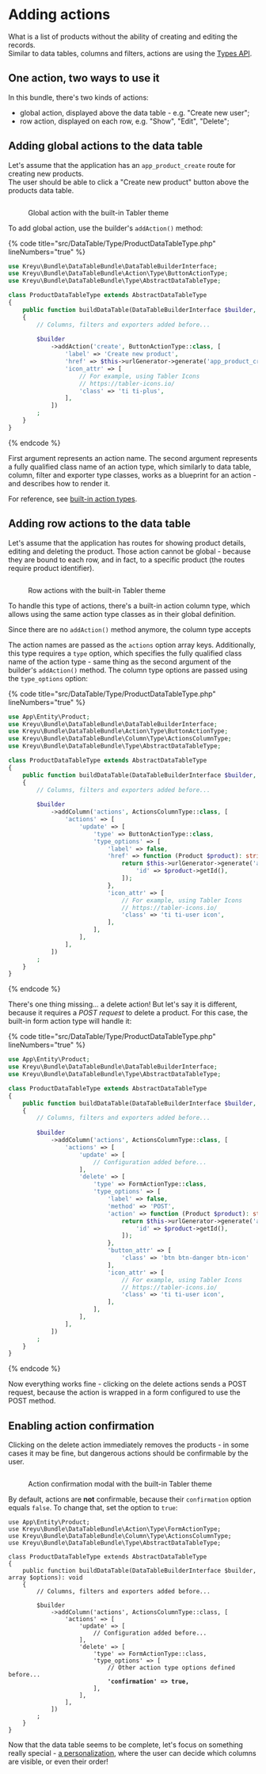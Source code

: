 # Adding actions

What is a list of products without the ability of creating and editing the records.\
Similar to data tables, columns and filters, actions are using the [Types API](../philosophy/understanding-the-types-api.md).

## One action, two ways to use it

In this bundle, there's two kinds of actions:

* global action, displayed above the data table - e.g. "Create new user";
* row action, displayed on each row, e.g. "Show", "Edit", "Delete";

## Adding global actions to the data table

Let's assume that the application has an `app_product_create` route for creating new products.\
The user should be able to click a "Create new product" button above the products data table.

<figure><img src="../.gitbook/assets/image (4).png" alt=""><figcaption><p>Global action with the built-in Tabler theme</p></figcaption></figure>

To add global action, use the builder's `addAction()` method:

{% code title="src/DataTable/Type/ProductDataTableType.php" lineNumbers="true" %}
```php
use Kreyu\Bundle\DataTableBundle\DataTableBuilderInterface;
use Kreyu\Bundle\DataTableBundle\Action\Type\ButtonActionType;
use Kreyu\Bundle\DataTableBundle\Type\AbstractDataTableType;

class ProductDataTableType extends AbstractDataTableType
{
    public function buildDataTable(DataTableBuilderInterface $builder, array $options): void
    {
        // Columns, filters and exporters added before...
        
        $builder
            ->addAction('create', ButtonActionType::class, [
                'label' => 'Create new product',
                'href' => $this->urlGenerator->generate('app_product_create'),
                'icon_attr' => [
                    // For example, using Tabler Icons
                    // https://tabler-icons.io/
                    'class' => 'ti ti-plus', 
                ],
            ])
        ;
    }
}
```
{% endcode %}

First argument represents an action name. The second argument represents a fully qualified class name of an action type, which similarly to data table, column, filter and exporter type classes, works as a blueprint for an action - and describes how to render it.

For reference, see [built-in action types](../reference/actions/types.md).

## Adding row actions to the data table

Let's assume that the application has routes for showing product details, editing and deleting the product. Those action cannot be global - because they are bound to each row, and in fact, to a specific product (the routes require product identifier).

<figure><img src="../.gitbook/assets/image (3).png" alt=""><figcaption><p>Row actions with the built-in Tabler theme</p></figcaption></figure>

To handle this type of actions, there's a built-in action column type, which allows using the same action type classes as in their global definition.

Since there are no `addAction()` method anymore, the column type accepts

The action names are passed as the `actions` option array keys. Additionally, this type requires a `type` option, which specifies the fully qualified class name of the action type - same thing as the second argument of the builder's `addAction()` method. The column type options are passed using the `type_options` option:

{% code title="src/DataTable/Type/ProductDataTableType.php" lineNumbers="true" %}
```php
use App\Entity\Product;
use Kreyu\Bundle\DataTableBundle\DataTableBuilderInterface;
use Kreyu\Bundle\DataTableBundle\Action\Type\ButtonActionType;
use Kreyu\Bundle\DataTableBundle\Column\Type\ActionsColumnType;
use Kreyu\Bundle\DataTableBundle\Type\AbstractDataTableType;

class ProductDataTableType extends AbstractDataTableType
{
    public function buildDataTable(DataTableBuilderInterface $builder, array $options): void
    {
        // Columns, filters and exporters added before...
        
        $builder
            ->addColumn('actions', ActionsColumnType::class, [
                'actions' => [
                    'update' => [
                        'type' => ButtonActionType::class,
                        'type_options' => [
                            'label' => false,
                            'href' => function (Product $product): string {
                                return $this->urlGenerator->generate('app_product_update', [
                                    'id' => $product->getId(),
                                ]);
                            },
                            'icon_attr' => [
                                // For example, using Tabler Icons
                                // https://tabler-icons.io/
                                'class' => 'ti ti-user icon',
                            ],
                        ],
                    ],
                ],
            ])
        ;
    }
}
```
{% endcode %}

There's one thing missing... a delete action! But let's say it is different, because it requires a _POST request_ to delete a product. For this case, the built-in form action type will handle it:

{% code title="src/DataTable/Type/ProductDataTableType.php" lineNumbers="true" %}
```php
use App\Entity\Product;
use Kreyu\Bundle\DataTableBundle\DataTableBuilderInterface;
use Kreyu\Bundle\DataTableBundle\Type\AbstractDataTableType;

class ProductDataTableType extends AbstractDataTableType
{
    public function buildDataTable(DataTableBuilderInterface $builder, array $options): void
    {
        // Columns, filters and exporters added before...
        
        $builder
            ->addColumn('actions', ActionsColumnType::class, [
                'actions' => [
                    'update' => [
                        // Configuration added before...
                    ],
                    'delete' => [
                        'type' => FormActionType::class,
                        'type_options' => [
                            'label' => false,
                            'method' => 'POST',
                            'action' => function (Product $product): string {
                                return $this->urlGenerator->generate('app_category_delete', [
                                    'id' => $product->getId(),
                                ]);
                            },
                            'button_attr' => [
                                'class' => 'btn btn-danger btn-icon'
                            ],
                            'icon_attr' => [
                                // For example, using Tabler Icons
                                // https://tabler-icons.io/
                                'class' => 'ti ti-user icon',
                            ],
                        ],
                    ],
                ],
            ])
        ;
    }
}
```
{% endcode %}

Now everything works fine - clicking on the delete actions sends a POST request, because the action is wrapped in a form configured to use the POST method.

## Enabling action confirmation

Clicking on the delete action immediately removes the products - in some cases it may be fine, but dangerous actions should be confirmable by the user.

<figure><img src="../.gitbook/assets/image.png" alt=""><figcaption><p>Action confirmation modal with the built-in Tabler theme</p></figcaption></figure>

By default, actions are **not** confirmable, because their `confirmation` option equals `false`. To change that, set the option to `true`:

<pre class="language-php" data-title="src/DataTable/Type/ProductDataTableType.php" data-line-numbers><code class="lang-php">use App\Entity\Product;
use Kreyu\Bundle\DataTableBundle\Action\Type\FormActionType;
use Kreyu\Bundle\DataTableBundle\Column\Type\ActionsColumnType;
use Kreyu\Bundle\DataTableBundle\Type\AbstractDataTableType;

class ProductDataTableType extends AbstractDataTableType
{
    public function buildDataTable(DataTableBuilderInterface $builder, array $options): void
    {
        // Columns, filters and exporters added before...
        
        $builder
            ->addColumn('actions', ActionsColumnType::class, [
                'actions' => [
                    'update' => [
                        // Configuration added before...
                    ],
                    'delete' => [
                        'type' => FormActionType::class,
                        'type_options' => [
                            // Other action type options defined before...
<strong>                            'confirmation' => true,
</strong>                        ],
                    ],
                ],
            ])
        ;
    }
}
</code></pre>

Now that the data table seems to be complete, let's focus on something really special - [a personalization](../usage/personalization.md), where the user can decide which columns are visible, or even their order!
